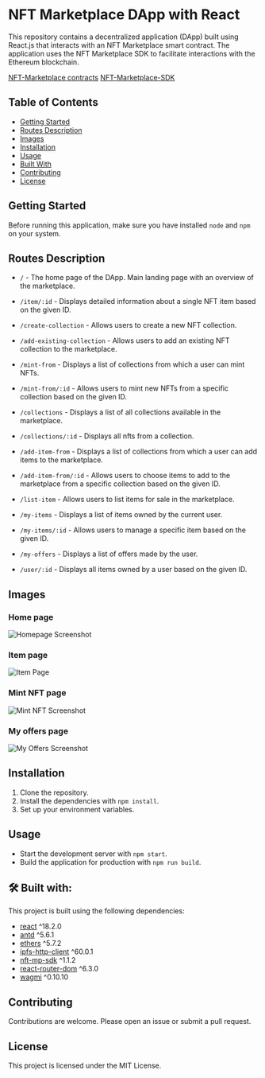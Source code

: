 # NFT Marketplace DApp with React

This repository contains a decentralized application (DApp) built using React.js that interacts with an NFT Marketplace smart contract. The application uses the NFT Marketplace SDK to facilitate interactions with the Ethereum blockchain.

[NFT-Marketplace contracts](https://github.com/DanielDimitrov5/NFT-Marketplace-Project)
[NFT-Marketplace-SDK](https://github.com/DanielDimitrov5/NFT-Marketplace-SDK)

## Table of Contents

- [Getting Started](#getting-started)
- [Routes Description](#routes-description)
- [Images](#images)
- [Installation](#installation)
- [Usage](#usage)
- [Built With](#built-with)
- [Contributing](#contributing)
- [License](#license)

## Getting Started

Before running this application, make sure you have installed `node` and `npm` on your system.

## Routes Description

- `/` - The home page of the DApp. Main landing page with an overview of the marketplace.

- `/item/:id` - Displays detailed information about a single NFT item based on the given ID.

- `/create-collection` - Allows users to create a new NFT collection.

- `/add-existing-collection` - Allows users to add an existing NFT collection to the marketplace.

- `/mint-from` - Displays a list of collections from which a user can mint NFTs.

- `/mint-from/:id` - Allows users to mint new NFTs from a specific collection based on the given ID.

- `/collections` - Displays a list of all collections available in the marketplace.

- `/collections/:id` - Displays all nfts from a collection.

- `/add-item-from` - Displays a list of collections from which a user can add items to the marketplace.

- `/add-item-from/:id` - Allows users to choose items to add to the marketplace from a specific collection based on the given ID.

- `/list-item` - Allows users to list items for sale in the marketplace.

- `/my-items` - Displays a list of items owned by the current user.

- `/my-items/:id` - Allows users to manage a specific item based on the given ID.

- `/my-offers` - Displays a list of offers made by the user.

- `/user/:id` - Displays all items owned by a user based on the given ID.

## Images

### Home page
![Homepage Screenshot](https://i.imgur.com/zaaAOsz.png)
### Item page
![Item Page](https://i.imgur.com/FsmroCC.png)
### Mint NFT page
![Mint NFT Screenshot](https://i.imgur.com/ZyaqfFr.png)
### My offers page
![My Offers Screenshot](https://i.imgur.com/NT0qAos.png)

## Installation

1. Clone the repository.
2. Install the dependencies with `npm install`.
3. Set up your environment variables.

## Usage

- Start the development server with `npm start`.
- Build the application for production with `npm run build`.

## 🛠 Built with:

This project is built using the following dependencies:

- [react](https://www.npmjs.com/package/react) ^18.2.0
- [antd](https://www.npmjs.com/package/antd) ^5.6.1
- [ethers](https://www.npmjs.com/package/ethers) ^5.7.2
- [ipfs-http-client](https://www.npmjs.com/package/ipfs-http-client) ^60.0.1
- [nft-mp-sdk](https://www.npmjs.com/package/nft-mp-sdk) ^1.1.2
- [react-router-dom](https://www.npmjs.com/package/react-router-dom) ^6.3.0
- [wagmi](https://www.npmjs.com/package/wagmi) ^0.10.10

## Contributing

Contributions are welcome. Please open an issue or submit a pull request.

## License

This project is licensed under the MIT License.